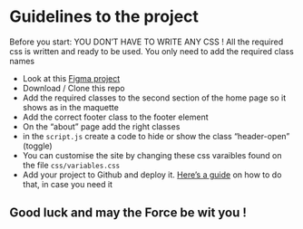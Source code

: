 # Guidelines to the project

Before you start: YOU DON’T HAVE TO WRITE ANY CSS ! All the required css is written and ready to be used. You only need to add the required class names

- Look at this [Figma project](https://www.figma.com/design/w4Y3CAniWAcDYqp0T41Rop/simple-landing-page?node-id=0-1&node-type=canvas&t=zjHDVc17WXVS49kf-0)
- Download / Clone this repo
- Add the required classes to the second section of the home page so it shows as in the maquette
- Add the correct footer class to the footer element
- On the “about” page add the right classes
- in the `script.js` create a code to hide or show the class “header-open” (toggle)
- You can customise the site by changing these css varaibles found on the file `css/variables.css`
- Add your project to Github and deploy it. [Here’s a guide](https://www.notion.so/Github-517fb95f655b42a4892ac40b596ba322) on how to do that, in case you need it

## Good luck and may the Force be wit you !
